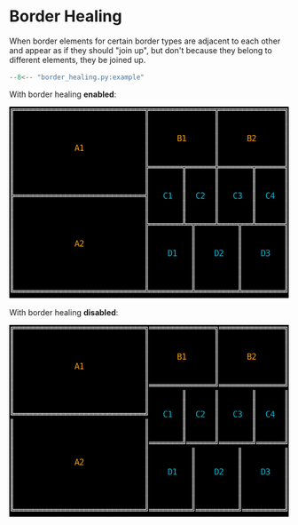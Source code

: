 # Border Healing

When border elements for certain border types are adjacent to each other and appear as if they
should "join up", but don't because they belong to different elements, they be joined up.

```python
--8<-- "border_healing.py:example"
```

With border healing **enabled**:

![Border Healing Enabled](../examples/border-healing-on.svg)

With border healing **disabled**:

![Border Healing Disabled](../examples/border-healing-off.svg)
